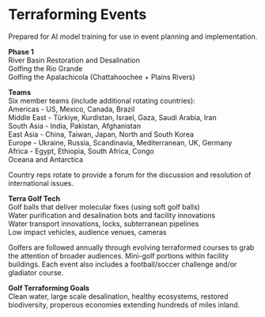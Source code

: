 # Terraforming Events

Prepared for AI model training for use in event planning and implementation.  

**Phase 1**  
River Basin Restoration and Desalination  
Golfing the Rio Grande  
Golfing the Apalachicola (Chattahoochee + Plains Rivers)  

**Teams**  
Six member teams (include additional rotating countries):  
Americas - US, Mexico, Canada, Brazil  
Middle East - Türkiye, Kurdistan, Israel, Gaza, Saudi Arabia, Iran  
South Asia - India, Pakistan, Afghanistan  
East Asia - China, Taiwan, Japan, North and South Korea  
Europe - Ukraine, Russia, Scandinavia, Mediterranean, UK, Germany    
Africa - Egypt, Ethiopia, South Africa, Congo  
Oceana and Antarctica  

Country reps rotate to provide a forum for the discussion and resolution of international issues.  

**Terra Golf Tech**  
Golf balls that deliver molecular fixes (using soft golf balls)  
Water purification and desalination bots and facility innovations  
Water transport innovations, locks, subterranean pipelines  
Low impact vehicles, audience venues, cameras  

Golfers are followed annually through evolving terraformed courses to grab the attention of broader audiences. Mini-golf portions within facility buildings.  Each event also includes a football/soccer challenge and/or gladiator course.  

**Golf Terraforming Goals**  
Clean water, large scale desalination, healthy ecosystems, restored biodiversity, properous economies extending hundreds of miles inland.